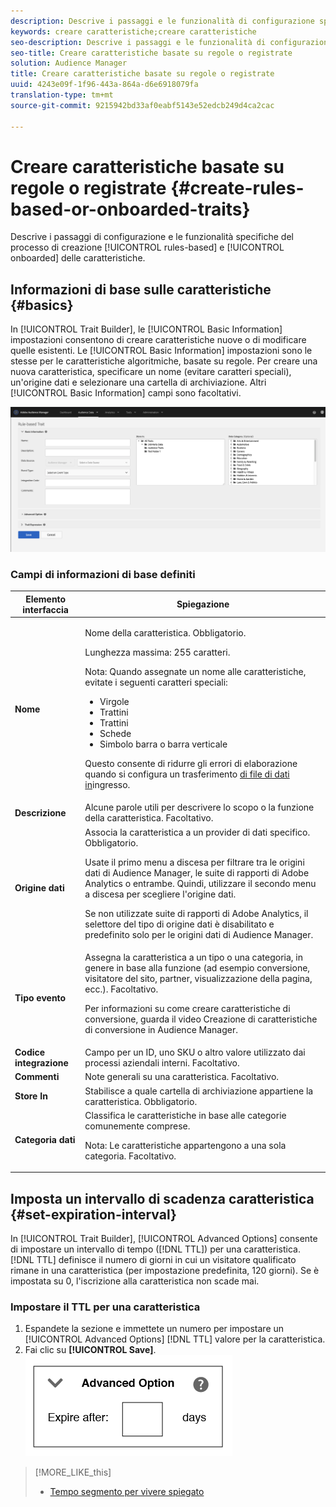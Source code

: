 ```yaml
---
description: Descrive i passaggi e le funzionalità di configurazione specifici per il processo di creazione delle caratteristiche basato su regole e integrato.
keywords: creare caratteristiche;creare caratteristiche
seo-description: Descrive i passaggi e le funzionalità di configurazione specifici per il processo di creazione delle caratteristiche basato su regole e integrato.
seo-title: Creare caratteristiche basate su regole o registrate
solution: Audience Manager
title: Creare caratteristiche basate su regole o registrate
uuid: 4243e09f-1f96-443a-864a-d6e6918079fa
translation-type: tm+mt
source-git-commit: 9215942bd33af0eabf5143e52edcb249d4ca2cac

---
```



# Creare caratteristiche basate su regole o registrate {#create-rules-based-or-onboarded-traits}

Descrive i passaggi di configurazione e le funzionalità specifiche del processo di creazione [!UICONTROL rules-based] e [!UICONTROL onboarded] delle caratteristiche.

<!-- c_tb_rules_traits.xml -->

## Informazioni di base sulle caratteristiche {#basics}

In [!UICONTROL Trait Builder], le [!UICONTROL Basic Information] impostazioni consentono di creare caratteristiche nuove o di modificare quelle esistenti. Le [!UICONTROL Basic Information] impostazioni sono le stesse per le caratteristiche algoritmiche, basate su regole. Per creare una nuova caratteristica, specificare un nome (evitare caratteri speciali), un'origine dati e selezionare una cartella di archiviazione. Altri [!UICONTROL Basic Information] campi sono facoltativi.

<!-- c_tb_basics.xml -->

![create-trait](assets/create-trait.png)

### Campi di informazioni di base definiti

<table id="table_42AEC7A5B22346C5BB996D2D36C56229"> 
 <thead> 
  <tr> 
   <th colname="col1" class="entry"> Elemento interfaccia </th> 
   <th colname="col2" class="entry"> Spiegazione </th> 
  </tr> 
 </thead>
 <tbody> 
  <tr> 
   <td colname="col1"> <b><span class="uicontrol"> Nome</span></b> </td> 
   <td colname="col2"> <p>Nome della caratteristica. Obbligatorio. </p> <p>Lunghezza massima: 255 caratteri. </p> <p> <p>Nota: Quando assegnate un nome alle caratteristiche, evitate i seguenti caratteri speciali: 
      <ul id="ul_AB38A333F21A4AA9B5656CBA69BA65E3"> 
       <li id="li_0E5033B540BC41E799075845388E85A7">Virgole </li> 
       <li id="li_B1A6C3E3FB98473A91E4675EE09460F0">Trattini </li> 
       <li id="li_579302FE34B64FE0AE3C751012839229">Trattini </li> 
       <li id="li_44890F738CC64E449CC2545D701ECBC7">Schede </li> 
       <li id="li_C203837501A94342923C99A7DAD1ED61">Simbolo barra o barra verticale </li> 
      </ul> </p> </p> <p>Questo consente di ridurre gli errori di elaborazione quando si configura un trasferimento <a href="../../integration/sending-audience-data/batch-data-transfer-explained/inbound-file-contents.md"> di file di dati in</a>ingresso. </p> </td> 
  </tr> 
  <tr> 
   <td colname="col1"> <b><span class="uicontrol"> Descrizione</span></b> </td> 
   <td colname="col2"> Alcune parole utili per descrivere lo scopo o la funzione della caratteristica. Facoltativo. </td> 
  </tr> 
  <tr> 
   <td colname="col1"> <b><span class="uicontrol"> Origine dati</span></b> </td> 
   <td colname="col2"> Associa la caratteristica a un provider di dati specifico. Obbligatorio. <p>Usate il primo menu a discesa per filtrare tra le origini dati di Audience Manager, le suite di rapporti di Adobe Analytics o entrambe. Quindi, utilizzare il secondo menu a discesa per scegliere l'origine dati.</p><p> Se non utilizzate suite di rapporti di Adobe Analytics, il selettore del tipo di origine dati è disabilitato e predefinito solo per le origini dati di Audience Manager.</p>  </td> 
  </tr>
   <tr> 
   <td colname="col1"> <b><span class="uicontrol"> Tipo evento</span></b> </td> 
   <td colname="col2"> Assegna la caratteristica a un tipo o una categoria, in genere in base alla funzione (ad esempio conversione, visitatore del sito, partner, visualizzazione della pagina, ecc.). Facoltativo. <p> Per informazioni su come creare caratteristiche di conversione, guarda il video <a href="https://docs.adobe.com/content/help/en/audience-manager-learn/tutorials/build-and-manage-audiences/traits-and-segments/creating-conversion-traits.html"></a>Creazione di caratteristiche di conversione in Audience Manager. </p></td> 
  </tr> 
  <tr> 
   <td colname="col1"> <b><span class="uicontrol"> Codice integrazione</span></b> </td> 
   <td colname="col2"> Campo per un ID, uno SKU o altro valore utilizzato dai processi aziendali interni. Facoltativo. </td> 
  </tr> 
  <tr> 
   <td colname="col1"> <b><span class="uicontrol"> Commenti</span></b> </td> 
   <td colname="col2"> Note generali su una caratteristica. Facoltativo. </td> 
  </tr> 
  <tr> 
   <td colname="col1"> <b><span class="uicontrol"> Store In</span></b> </td> 
   <td colname="col2"> Stabilisce a quale cartella di archiviazione appartiene la caratteristica. Obbligatorio. </td> 
  </tr> 
  <tr> 
   <td colname="col1"> <b><span class="uicontrol"> Categoria dati</span></b> </td> 
   <td colname="col2"> Classifica le caratteristiche in base alle categorie comunemente comprese. <p>Nota:  Le caratteristiche appartengono a una sola categoria. Facoltativo. </p> </td> 
  </tr> 
 </tbody> 
</table>

## Imposta un intervallo di scadenza caratteristica {#set-expiration-interval}

In [!UICONTROL Trait Builder], [!UICONTROL Advanced Options] consente di impostare un intervallo di tempo ([!DNL TTL]) per una caratteristica. [!DNL TTL] definisce il numero di giorni in cui un visitatore qualificato rimane in una caratteristica (per impostazione predefinita, 120 giorni). Se è impostata su 0, l'iscrizione alla caratteristica non scade mai.

<!-- t_tb_ttl.xml -->

### Impostare il TTL per una caratteristica

1. Espandete la sezione e immettete un numero per impostare un [!UICONTROL Advanced Options] [!DNL TTL] valore per la caratteristica.
2. Fai clic su **[!UICONTROL Save]**.
   ![](assets/TTL.png)

>[!MORE_LIKE_this]
>
>* [Tempo segmento per vivere spiegato](../../features/traits/segment-ttl-explained.md)

